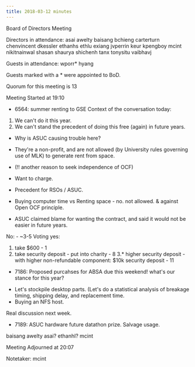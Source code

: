 ```yaml
---
title: 2018-03-12 minutes
---
```

Board of Directors Meeting

Directors in attendance:
asai
awelty
baisang
bchieng
carterturn
chenvincent
dkessler
ethanhs
ethlu
exiang
jvperrin
keur
kpengboy
mcint
nikitnainwal
shasan
shaurya
shichenh
tanx
tonysitu
vaibhavj

Guests in attendance:
wporr*
hyang

Guests marked with a * were appointed to BoD.

Quorum for this meeting is 13

Meeting Started at 19:10

* 6564: summer renting to GSE
Context of the conversation today:
1. We can't do it this year.
2. We can't stand the precedent of doing this free (again) in future years.

- Why is ASUC causing trouble here?
 - They're a non-profit, and are not allowed (by University rules governing use of MLK) to generate rent from space.

- (!! another reason to seek independence of OCF)
- Want to charge.
- Precedent for RSOs / ASUC.
- Buying computer time vs Renting space - no. not allowed. & against Open OCF principle.
- ASUC claimed blame for wanting the contract, and said it would not be easier in future years.

No: - ~3-5
Voting yes:
1. take $600 - 1
2. take security deposit - put into charity - 8
3.* higher security deposit - with higher non-refundable component: $10k security deposit - 11


* 7186: Proposed purcahses for ABSA
due this weekend!
 what's our stance for this year?

- Let's stockpile desktop parts.  (Let's do a statistical analysis of breakage timing, shipping delay, and replacement time.
- Buying an NFS host.

Real discussion next week.


* 7189: ASUC hardware
future datathon prize. Salvage usage.

baisang
awelty
asai?
ethanhl?
mcint



Meeting Adjourned at 20:07

Notetaker: mcint
